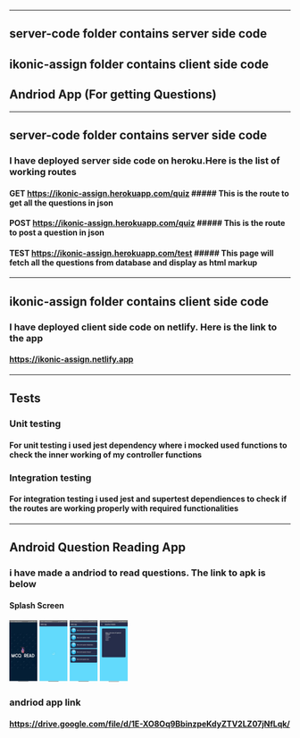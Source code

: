 **************************************************************************************************************************************

## server-code folder contains server side code
## ikonic-assign folder contains client side code
## Andriod App (For getting Questions)
***************************************************************************************************************************************

## server-code folder contains server side code
### I have deployed server side code on heroku.Here is the list of working routes
#### GET https://ikonic-assign.herokuapp.com/quiz ##### This is the route to get all the questions in json
#### POST https://ikonic-assign.herokuapp.com/quiz ##### This is the route to post a question in json
#### TEST https://ikonic-assign.herokuapp.com/test ##### This page will fetch all the questions from database and display as html markup

****************************************************************************************************************************************

## ikonic-assign folder contains client side code
### I have deployed client side code on netlify. Here is the link to the app
#### https://ikonic-assign.netlify.app

****************************************************************************************************************************************
## Tests

### Unit testing
#### For unit testing i used jest dependency where i  mocked used functions to check the inner working of my controller functions

### Integration testing
#### For integration testing i used jest and supertest dependiences to check if the routes are working properly with required functionalities

****************************************************************************************************************************************
## Android Question Reading App
### i have made a andriod to read questions. The link to apk is below
#### Splash Screen
<img
  src="/images/splash.jpg"
  alt="Alt text"
  title="Splash Screen"
  style="display: inline-block; margin: 0 auto; max-width: 50px">
  <img
  src="/images/loading.jpg"
  alt="Alt text"
  title="Loading Screen"
  style="display: inline-block; margin: 0 auto; max-width: 50px">
<img
  src="/images/list.jpg"
  alt="Alt text"
  title="Questions Screen"
  style="display: inline-block; margin: 0 auto; max-width: 50px">
<img
  src="/images/question.jpg"
  alt="Alt text"
  title="Question Screen"
  style="display: inline-block; margin: 0 auto; max-width: 50px">

### andriod app link
#### https://drive.google.com/file/d/1E-XO8Oq9BbinzpeKdyZTV2LZ07jNfLqk/
